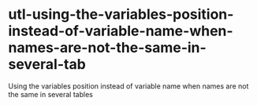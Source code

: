 # utl-using-the-variables-position-instead-of-variable-name-when-names-are-not-the-same-in-several-tab
Using the variables position instead of variable name when names are not the same in several tables
